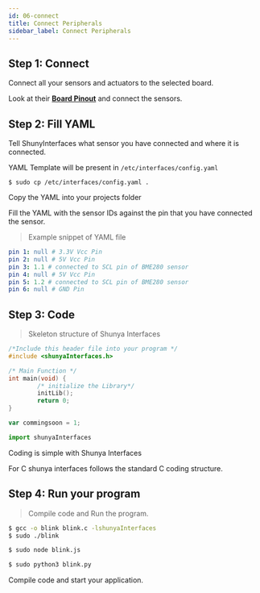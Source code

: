 ```yaml
---
id: 06-connect
title: Connect Peripherals
sidebar_label: Connect Peripherals
---
```


## Step 1: Connect  

Connect all your sensors and actuators to the selected board.

Look at their **[Board Pinout](https://docs.google.com/spreadsheets/d/1PR461zqh09Z32ytkGS-EKNDEGQN2yAKHoPj025rdatc/edit?ts=5d652506#gid=44567187)** and connect the sensors.  

## Step 2:  Fill YAML 

Tell ShunyInterfaces what sensor you have connected and where it is connected.


YAML Template will be present in `/etc/interfaces/config.yaml`

```shell
$ sudo cp /etc/interfaces/config.yaml .  
```
Copy the YAML into your projects folder 

Fill the YAML with the sensor IDs against the pin that you have connected the 
sensor.

> Example snippet of YAML file 

```yaml
pin 1: null # 3.3V Vcc Pin 
pin 2: null # 5V Vcc Pin
pin 3: 1.1 # connected to SCL pin of BME280 sensor
pin 4: null # 5V Vcc Pin
pin 5: 1.2 # connected to SCL pin of BME280 sensor
pin 6: null # GND Pin  
```

## Step 3: Code 

>Skeleton structure of Shunya Interfaces

<!--DOCUSAURUS_CODE_TABS-->
<!--C-->
```c
/*Include this header file into your program */
#include <shunyaInterfaces.h>

/* Main Function */
int main(void) {
        /* initialize the Library*/
        initLib();
        return 0;
}
```
<!--JavaScript-->
```js
var commingsoon = 1;
```

<!--Python-->
```py
import shunyaInterfaces 
```
<!--END_DOCUSAURUS_CODE_TABS-->

Coding is simple with Shunya Interfaces  

For C shunya interfaces follows the standard C coding structure.



## Step 4: Run your program 

> Compile code and Run the program.

<!--DOCUSAURUS_CODE_TABS-->
<!--C-->
```bash
$ gcc -o blink blink.c -lshunyaInterfaces 
$ sudo ./blink  
```

<!--JavaScript-->
```bash
$ sudo node blink.js
```

<!--Python-->
```bash
$ sudo python3 blink.py
```

<!--END_DOCUSAURUS_CODE_TABS-->
Compile code and start your application. 
